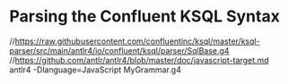 # Parsing the Confluent KSQL Syntax
//https://raw.githubusercontent.com/confluentinc/ksql/master/ksql-parser/src/main/antlr4/io/confluent/ksql/parser/SqlBase.g4
//https://github.com/antlr/antlr4/blob/master/doc/javascript-target.md
antlr4 -Dlanguage=JavaScript MyGrammar.g4